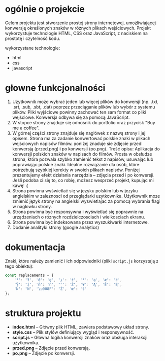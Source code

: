 # ogólnie o projekcie
Celem projektu jest stworzenie prostej strony internetowej, umożliwiającej konwersję określonych znaków w różnych plikach wejściowych. Projekt wykorzystuje technologie HTML, CSS oraz JavaScript, z naciskiem na prostotę i czytelność kodu.

wykorzystane technologie:
- html
- css
- javascript

# głowne funkcjonalności
1. Użytkownik może wybrać jeden lub więcej plików do konwersji (np. .txt, .srt, .sub, .sbt, .dat) poprzez przeciąganie plików lub wybór z systemu plików. Pliki wyjściowe powinny zachować ten sam format co pliki wejściowe. Konwersja odbywa się za pomocą JavaScript.
2. W stopce strony znajduje się odnośnik do portfolio oraz przycisk "Buy me a coffee".
3. W górnej części strony znajduje się nagłówek z nazwą strony i jej opisem. Strona ma za zadanie konwertować polskie znaki w plikach wejściowych napisów filmów. poniżej znaduje sie zdjęcie przed konwersją (przed.png) i po konwersji (po.png). Treść opisu:
Aplikacja do konwersji polskich znaków w napisach do filmów. Prosta w obsłudze strona, która pozwala szybko zamienić tekst z napisów, usuwając lub poprawiając polskie znaki. Idealne rozwiązanie dla osób, które potrzebują szybkiej korekty w swoich plikach napisów. Poniżej prezentujemy efekt działania narzędzia – zdjęcia przed i po konwersji. Jeśli podoba ci się to, co robię, możesz wesprzeć projekt, kupując mi kawę! :)
4. Strona powinna wyświetlać się w jezyku polskim lub w jezyku angielskim w zaleznosci od przeglądarki uzytkownika. Użytkownik moze zmienić język strony na angielski wyswietlajac za pomocą wybrania flagi w naglowku strony.
5. Strona powinna być responsywna i wyświetlać się poprawnie na urządzeniach o róznych rozdzielczosciach i wielkosciach ekranu.
6. Strona powinna być indeksowana przez wyszukiwarki internetowe.
7. Dodanie analityki strony (google analytics)
# dokumentacja

Znaki, które należy zamienić i ich odpowiedniki (pliki `script.js` korzystają z tego obiektu):
```js
const replacements = {
    '³': 'ł', 'ê': 'ę', '¿': 'ż', '¹': 'ą', 'æ': 'ć',
    'Ÿ': 'ź', 'ñ': 'ń', '¯': 'Ż', '¥': 'Ą', 'Ê': 'Ę',
    'Ñ': 'Ń', '\u008F': 'Ź', 'œ': 'ś' 
};
```

# struktura projektu
- **index.html** – Główny plik HTML, zawiera podstawowy układ strony.
- **style.css** – Plik stylów definiujący wygląd i responsywność.
- **script.js** – Główna logika konwersji znaków oraz obsługa interakcji użytkownika.
- **przed.png** – Zdjęcie przed konwersją.
- **po.png** – Zdjęcie po konwersji.
